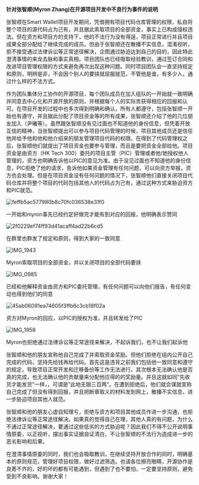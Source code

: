 **针对张智顺(Myron Zhang)在开源项目开发中不良行为事件的说明**

张智顺在Smart Wallet项目开发期间，凭借拥有项目代码仓库管理的权限，私自将整个项目的源代码占为己有，并且据此索取项目的全部资金，事实上已构成侵权违法。但在资方和项目方的支持下，他的不法行为没有得逞，项目正常进行并且项目成果全部分配给了继续完成的成员。但由于张智顺还在散播不实信息，混淆视听，拒不接受通过法律诉讼等正常途径解决，企图通过胁迫达到自己的目的，因此特此澄清事情的来龙去脉和事实真相。项目团队也已经吸取经验教训，通过签订合同和改进项目管理权限的方式来避免再次出现这种问题。同时项目团队会一直坚持规定和原则，明辨是非，不会因个别人的要挟就屈服就范，不管他是谁，有多少人，通过什么样的不法方式。

作为团队集体分工协作的开源项目，每个团队成员在加入组队的一开始就一致明确并同意去中心化和开源开放的原则，并根据每个人的实际贡获得相应的回报和认可。在项目开发的过程中也多次得到明确和确认，所有人都遵守，包括张智顺一开始也有遵守，并且据此分配了项目资金等的所有成果，张智顺还介绍了他的几位朋友加入（尹曦等）。虽然跟张智顺没有见过面也不知道他的身份信息，但凭着开放互信的精神，当张智顺提出可以参与项目代码管理的时候，项目其他成员还是信任他并给予他和他和他介绍来的朋友管理项目代码的权限。在得到了代码管理权之后，张智顺他们就提出了项目资金也要参与管理，而且是要把资金全部给他。项目资金是由资方（HK Tech 300）委托的项目主管（PIC）管理或者他/她授权他人管理的，资方也明确告诉他以PIC的意见为准。由于没见过面也不知道他的身份信息，PIC拒绝了他的请求，告诉他如果资金管理有任何问题，可以向资方举报，资方也会处理。但是在项目资金没有任何问题的情况下，张智顺他们直接关闭项目代码仓库并将整个项目的代码包括其他人的代码占为己有，通过这种方式来胁迫资方和PIC就范。


![feffb5ac577980b8c70fc036538e31f0](https://github.com/user-attachments/assets/0ed94179-0f01-4db8-988c-34b4843027ac)

一开始和myron事先已经约定好做完才能有到对应的回报，他明确表示赞同

![2f0229ef74ff93d41acaff4ad22b6cd5](https://github.com/user-attachments/assets/45040a6c-cf4d-4c2c-a47b-5724e029e465)

在群里也群发了规定和原则，得到大家的一致同意

![IMG_1943](https://github.com/user-attachments/assets/d946ae56-fbf8-4258-b845-8684f2cd994c)

Myron索取项目的全部资金，并以关闭项目的全部代码要挟

![IMG_0985](https://github.com/user-attachments/assets/25eb07d1-a890-4097-843c-a2fbecef3fc0)

已经和他解释资金由资方和PIC委托管理，有任何问题可以向他们报告，有任何变动也得到他们的同意

![45ab06091ea74605f3ffb6c3cb18f02a](https://github.com/user-attachments/assets/e401720d-ec79-4edd-abe7-ce53ca569504)

资方对Myron的回应，以PIC的授权为准，并且转发给了PIC

![IMG_1958](https://github.com/user-attachments/assets/52eb52e7-60fc-4248-8ca9-26e3145a282d)

Myron也拒绝通过法律诉讼等正常途径来解决，不起诉我们，也不让我们起诉他


张智顺和他的朋友宣称他自己完成了并索取资金奖励。但他们拒绝在组内公开自己完成的代码，坚持先给钱再给代码。首先这是违背之前我们包括他一致同意和遵守的规定，导致项目正常开发和迁移备份等工作无法进行。其次根本无法确认他是否真的完成，也无法确认他的贡献量来分配他应得的的奖励量。并且这就如同“先收货才能发货”一样，，可谓是”此地无银三百两“。在遭到拒绝后，他们就合谋就宣称自己完成了但没有得到回报，并且把断章取义的材料发到网上，散播不实信息，进一步胁迫项目其他人就范。



张智顺和他的朋友心虚自知理亏，拒绝与资方和项目其他成员作进一步沟通，也拒绝法律诉讼等正常途径解决。如果真的觉得自己在理，其他人真的有问题，为什么不通过正常途径解决，要通过这些低劣的方式胁迫呢？因此我们不得不公开说明事情原委，以正视听，摆出事实证据自证清白，不让张智顺的不法行为造成进一步的恶劣影响和后果。



在澄清事情原委的同时，我们也会吸取教训，在继续坚持开放合作的同时，明确基本的原则规范，管理好项目权限，做好过滤筛选。也请各位擦亮眼睛，开源协作是良莠不齐的，好的坏的都有可能遇到，但遇到了也不要怕，一定要坚持原则，避免受到不良影响。谢谢大家！


